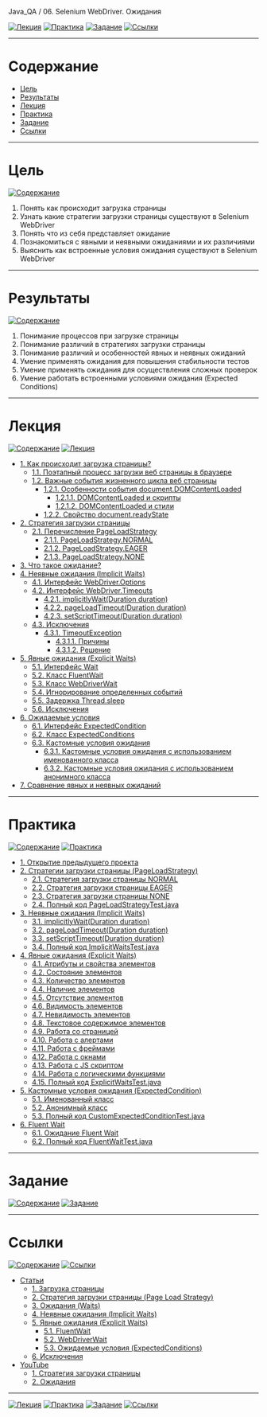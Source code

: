 Java_QA / 06. Selenium WebDriver. Ожидания

[![Лекция](https://img.shields.io/badge/-Лекция-ee99ff)](1.%20Лекция.md)
[![Практика](https://img.shields.io/badge/-Практика-aaffaa)](2.%20Практика.md)
[![Задание](https://img.shields.io/badge/-Задание-99ffee)](3.%20Задание.md)
[![Ссылки](https://img.shields.io/badge/-Ссылки-ffee99)](4.%20Ссылки.md)

***

# Содержание

* [Цель](#цель)
* [Результаты](#результаты)
* [Лекция](#лекция)
* [Практика](#практика)
* [Задание](#задание)
* [Ссылки](#ссылки)

***

# Цель

[![Содержание](https://img.shields.io/badge/-Содержание-1177ff)](#содержание)

1. Понять как происходит загрузка страницы
2. Узнать какие стратегии загрузки страницы существуют в Selenium WebDriver
3. Понять что из себя представляет ожидание
4. Познакомиться с явными и неявными ожиданиями и их различиями
5. Выяснить как встроенные условия ожидания существуют в Selenium WebDriver

***

# Результаты

[![Содержание](https://img.shields.io/badge/-Содержание-1177ff)](#содержание)

1. Понимание процессов при загрузке страницы
2. Понимание различий в стратегиях загрузки страницы
3. Понимание различий и особенностей явных и неявных ожиданий   
4. Умение применять ожидания для повышения стабильности тестов
5. Умение применять ожидания для осуществления сложных проверок   
6. Умение работать встроенными условиями ожидания (Expected Conditions)

***

# Лекция 

[![Содержание](https://img.shields.io/badge/-Содержание-1177ff)](#содержание)
[![Лекция](https://img.shields.io/badge/-Лекция-ee99ff)](1.%20Лекция.md)

* [1. Как происходит загрузка страницы?](1.%20Лекция.md#1-как-происходит-загрузка-страницы)
    * [1.1. Поэтапный процесс загрузки веб страницы в браузере](1.%20Лекция.md#11-поэтапный-процесс-загрузки-веб-страницы-в-браузере)
    * [1.2. Важные события жизненного цикла веб страницы](1.%20Лекция.md#12-важные-события-жизненного-цикла-веб-страницы)
        * [1.2.1. Особенности события document.DOMContentLoaded](1.%20Лекция.md#121-особенности-события-documentdomcontentloaded)
            * [1.2.1.1. DOMContentLoaded и скрипты](1.%20Лекция.md#1211-domcontentloaded-и-скрипты)
            * [1.2.1.2. DOMContentLoaded и стили](1.%20Лекция.md#1212-domcontentloaded-и-стили)
        * [1.2.2. Свойство document.readyState](1.%20Лекция.md#122-свойство-documentreadystate)
* [2. Стратегия загрузки страницы](1.%20Лекция.md#2-стратегия-загрузка-страницы)
    * [2.1. Перечисление PageLoadStrategy](1.%20Лекция.md#21-перечисление-pageloadstrategy)
        * [2.1.1. PageLoadStrategy.NORMAL](1.%20Лекция.md#211-pageloadstrategynormal)
        * [2.1.2. PageLoadStrategy.EAGER](1.%20Лекция.md#212-pageloadstrategyeager)
        * [2.1.3. PageLoadStrategy.NONE](1.%20Лекция.md#213-pageloadstrategynone)
* [3. Что такое ожидание?](1.%20Лекция.md#3-что-такое-ожидание)
* [4. Неявные ожидания (Implicit Waits)](1.%20Лекция.md#4-неявные-ожидания-implicit-waits)
    * [4.1. Интерфейс WebDriver.Options](1.%20Лекция.md#41-интерфейс-webdriveroptions)
    * [4.2. Интерфейс WebDriver.Timeouts](1.%20Лекция.md#42-интерфейс-webdrivertimeouts)
        * [4.2.1. implicitlyWait(Duration duration)](1.%20Лекция.md#421-implicitlywaitduration-duration)
        * [4.2.2. pageLoadTimeout(Duration duration)](1.%20Лекция.md#422-pageloadtimeoutduration-duration)
        * [4.2.3. setScriptTimeout(Duration duration)](1.%20Лекция.md#423-setscripttimeoutduration-duration)
    * [4.3. Исключения](1.%20Лекция.md#43-исключения)
        * [4.3.1. TimeoutException](1.%20Лекция.md#431-timeoutexception)
            * [4.3.1.1. Причины](1.%20Лекция.md#4311-причины)
            * [4.3.1.2. Решение](1.%20Лекция.md#4312-решение)
* [5. Явные ожидания (Explicit Waits)](1.%20Лекция.md#5-явные-ожидания-(Explicit-Waits))
    * [5.1. Интерфейс Wait](1.%20Лекция.md#51-интерфейс-wait)
    * [5.2. Класс FluentWait](1.%20Лекция.md#52-класс-fluentwait)
    * [5.3. Класс WebDriverWait](1.%20Лекция.md#53-класс-webdriverwait)
    * [5.4. Игнорирование определенных событий](1.%20Лекция.md#54-игнорирование-определенных-событий)
    * [5.5. Задержка Thread.sleep](1.%20Лекция.md#55-задержка-threadsleep)
    * [5.6. Исключения](1.%20Лекция.md#56-исключения)
* [6. Ожидаемые условия](1.%20Лекция.md#6-ожидаемые-условия)
    * [6.1. Интерфейс ExpectedCondition](1.%20Лекция.md#61-интерфейс-expectedcondition)
    * [6.2. Класс ExpectedConditions](1.%20Лекция.md#62-класс-expectedconditions)
    * [6.3. Кастомные условия ожидания](1.%20Лекция.md#63-кастомные-условия-ожидания)
        * [6.3.1. Кастомные условия ожидания с использованием именованного класса](1.%20Лекция.md#631-кастомные-условия-ожидания-с-использованием-именованного-класса)
        * [6.3.2. Кастомные условия ожидания с использованием анонимного класса](1.%20Лекция.md#632-кастомные-условия-ожидания-с-использованием-анонимного-класса)
* [7. Сравнение явных и неявных ожиданий](1.%20Лекция.md#7-сравнение-явных-и-неявных-ожиданий)

***

# Практика

[![Содержание](https://img.shields.io/badge/-Содержание-1177ff)](#содержание)
[![Практика](https://img.shields.io/badge/-Практика-aaffaa)](2.%20Практика.md)

* [1. Открытие предыдущего проекта](2.%20Практика.md#1-открытие-предыдущего-проекта)
* [2. Стратегии загрузки страницы (PageLoadStrategy)](2.%20Практика.md#2-Стратегии-загрузки-страницы-(PageLoadStrategy))
    * [2.1. Стратегия загрузки страницы NORMAL](2.%20Практика.md#21-стратегия-загрузки-страницы-normal)
    * [2.2. Стратегия загрузки страницы EAGER](2.%20Практика.md#22-стратегия-загрузки-страницы-eager)
    * [2.3. Стратегия загрузки страницы NONE](2.%20Практика.md#23-стратегия-загрузки-страницы-none)
    * [2.4. Полный код PageLoadStrategyTest.java](2.%20Практика.md#24-полный-код-pageloadstrategytestjava)
* [3. Неявные ожидания (Implicit Waits)](2.%20Практика.md#3-неявные-ожидания-(Implicit-Waits))
    * [3.1. implicitlyWait(Duration duration)](2.%20Практика.md#31-implicitlywaitduration-duration)
    * [3.2. pageLoadTimeout(Duration duration)](2.%20Практика.md#32-pageloadtimeoutduration-duration)
    * [3.3. setScriptTimeout(Duration duration)](2.%20Практика.md#33-setscripttimeoutduration-duration)
    * [3.4. Полный код ImplicitWaitsTest.java](2.%20Практика.md#34-полный-код-implicitwaitstestjava)
* [4. Явные ожидания (Explicit Waits)](2.%20Практика.md#4-явные-ожидания-explicit-waits)
    * [4.1. Атрибуты и свойства элементов](2.%20Практика.md#41-атрибуты-и-свойства-элементов)
    * [4.2. Состояние элементов](2.%20Практика.md#42-состояние-элементов)
    * [4.3. Количество элементов](2.%20Практика.md#43-количество-элементов)
    * [4.4. Наличие элементов](2.%20Практика.md#44-наличие-элементов)
    * [4.5. Отсутствие элементов](2.%20Практика.md#45-отсутствие-элементов)
    * [4.6. Видимость элементов](2.%20Практика.md#46-видимость-элементов)
    * [4.7. Невидимость элементов](2.%20Практика.md#47-невидимость-элементов)
    * [4.8. Текстовое содержимое элементов](2.%20Практика.md#48-текстовое-содержимое-элементов)
    * [4.9. Работа со страницей](2.%20Практика.md#49-работа-со-страницей)
    * [4.10. Работа с алертами](2.%20Практика.md#410-работа-с-алертами)
    * [4.11. Работа с фреймами](2.%20Практика.md#411-работа-с-фреймами)
    * [4.12. Работа с окнами](2.%20Практика.md#412-работа-с-окнами)
    * [4.13. Работа с JS скриптом](2.%20Практика.md#413-работа-с-js-скриптом)
    * [4.14. Работа с логическими функциями](2.%20Практика.md#414-работа-с-логическими-функциями)
    * [4.15. Полный код ExplicitWaitsTest.java](2.%20Практика.md#415-полный-код-explicitwaitstestjava)
* [5. Кастомные условия ожидания (ExpectedCondition)](2.%20Практика.md#5-Кастомные-условия-ожидания-(ExpectedCondition))
    * [5.1. Именованный класс](2.%20Практика.md#51-именованный-класс)
    * [5.2. Анонимный класс](2.%20Практика.md#52-анонимный-класс)
    * [5.3. Полный код CustomExpectedConditionTest.java](2.%20Практика.md#53-полный-код-customexpectedconditiontestjava)
* [6. Fluent Wait](2.%20Практика.md#6-fluent-wait)
    * [6.1. Ожидание Fluent Wait](2.%20Практика.md#61-ожидание-fluent-wait)
    * [6.2. Полный код FluentWaitTest.java](2.%20Практика.md#62-полный-код-fluentwaittestjava)

***

# Задание

[![Содержание](https://img.shields.io/badge/-Содержание-1177ff)](#содержание)
[![Задание](https://img.shields.io/badge/-Задание-99ffee)](3.%20Задание.md)



***

# Ссылки

[![Содержание](https://img.shields.io/badge/-Содержание-1177ff)](#содержание)
[![Ссылки](https://img.shields.io/badge/-Ссылки-ffee99)](4.%20Ссылки.md)

* [Статьи](4.%20Ссылки.md#статьи)
    * [1. Загрузка страницы](4.%20Ссылки.md#1-загрузка-страницы)
    * [2. Стратегия загрузки страницы (Page Load Strategy)](4.%20Ссылки.md#2-стратегия-загрузки-страницы-page-load-strategy)
    * [3. Ожидания (Waits)](4.%20Ссылки.md#3-ожидания-waits)
    * [4. Неявные ожидания (Implicit Waits)](4.%20Ссылки.md#4-неявные-ожидания-implicit-waits)
    * [5. Явные ожидания (Explicit Waits)](4.%20Ссылки.md#5-явные-ожидания-explicit-waits)
        * [5.1. FluentWait](4.%20Ссылки.md#51-fluentwait)
        * [5.2. WebDriverWait](4.%20Ссылки.md#52-webdriverwait)
        * [5.3. Ожидаемые условия (ExpectedConditions)](4.%20Ссылки.md#53-ожидаемые-условия-expectedconditions)
    * [6. Исключения](4.%20Ссылки.md#6-исключения)
* [YouTube](4.%20Ссылки.md#youtube)
    * [1. Стратегия загрузки страницы](4.%20Ссылки.md#1-стратегия-загрузки-страницы)
    * [2. Ожидания](4.%20Ссылки.md#2-ожидания)

***

[![Лекция](https://img.shields.io/badge/-Лекция-ee99ff)](1.%20Лекция.md)
[![Практика](https://img.shields.io/badge/-Практика-aaffaa)](2.%20Практика.md)
[![Задание](https://img.shields.io/badge/-Задание-99ffee)](3.%20Задание.md)
[![Ссылки](https://img.shields.io/badge/-Ссылки-ffee99)](4.%20Ссылки.md)
